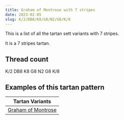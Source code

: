 ```yaml
---
title: Graham of Montrose with 7 stripes
date: 2023-02-05
slug: K/2/DB8/K8/G8/N2/G8/K/8
---
```

This is a list of all the tartan sett variants with 7 stripes.

It is a 7 stripes tartan.


## Thread count
K/2 DB8 K8 G8 N2 G8 K/8

## Examples of this tartan pattern

| Tartan Variants |
|---------------|
| [Graham of Montrose](/variants/k/2/db8/k8/g8/n2/g8/k/8-db00004c-g004c00-k000000-nd0d0d0)||
